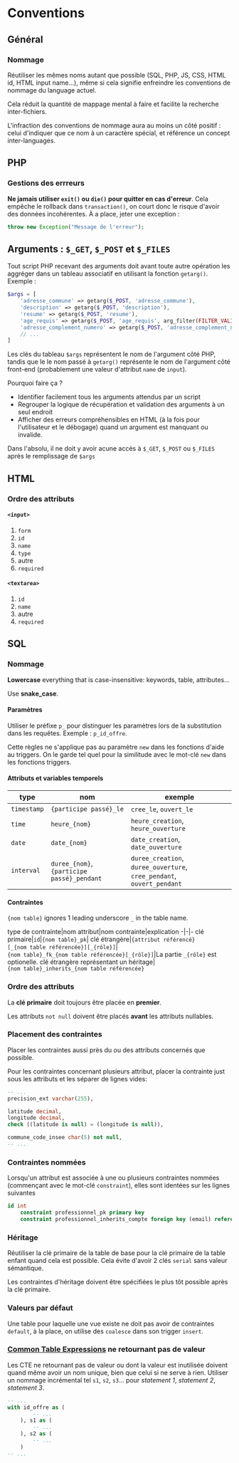 # Conventions

## Général

### Nommage

Réutiliser les mêmes noms autant que possible (SQL, PHP, JS, CSS, HTML id, HTML input name...), même si cela signifie enfreindre les conventions de nommage du language actuel.

Cela réduit la quantité de mappage mental à faire et facilite la recherche inter-fichiers.

L'infraction des conventions de nommage aura au moins un côté positif&nbsp;: celui d'indiquer que ce nom à un caractère spécial, et référence un concept inter-languages.

## PHP

### Gestions des errreurs

**Ne jamais utiliser `exit()` ou `die()` pour quitter en cas d'erreur**. Cela empêche le rollback dans `transaction()`, on court donc le risque d'avoir des données incohérentes. À a place, jeter une exception&nbsp;:

```php
throw new Exception("Message de l'erreur");
```

## Arguments&nbsp;: `$_GET`, `$_POST` et `$_FILES`

Tout script PHP recevant des arguments doit avant toute autre opération les aggréger dans un tableau associatif en utilisant la fonction `getarg()`. Exemple&nbsp;:

```php
$args = [
    'adresse_commune' => getarg($_POST, 'adresse_commune'),
    'description' => getarg($_POST, 'description'),
    'resume' => getarg($_POST, 'resume'),
    'age_requis' => getarg($_POST, 'age_requis', arg_filter(FILTER_VALIDATE_INT, ['min_range' => 1]), required: false),
    'adresse_complement_numero' => getarg($_POST, 'adresse_complement_numero', required: false),
    // ...
]
```

Les clés du tableau `$args` représentent le nom de l'argument côté PHP, tandis que le le nom passé à `getarg()` représente le nom de l'argument côté front-end (probablement une valeur d'attribut `name` de `input`).

Pourquoi faire ça&nbsp;?

- Identifier facilement tous les arguments attendus par un script
- Regrouper la logique de récupération et validation des arguments à un seul endroit
- Afficher des erreurs compréhensibles en HTML (à la fois pour l'utilisateur et le débogage) quand un argument est manquant ou invalide.

Dans l'absolu, il ne doit y avoir acune accès à `$_GET`, `$_POST` ou `$_FILES` après le remplissage de `$args`

## HTML

### Ordre des attributs

#### `<input>`

1. `form`
2. `id`
3. `name`
4. `type`
5. autre
6. `required`

#### `<textarea>`

1. `id`
2. `name`
3. autre
4. `required`

## SQL

### Nommage

**Lowercase** everything that is case-insensitive: keywords, table, attributes&hellip;

Use **snake_case**.

#### Paramètres

Utiliser le préfixe `p_` pour distinguer les paramètres lors de la substitution dans les requêtes. Exemple&nbsp;: `p_id_offre`.

Cette règles ne s'applique pas au paramètre `new` dans les fonctions d'aide au triggers. On le garde tel quel pour la similitude avec le mot-clé `new` dans les fonctions triggers.

#### Attributs et variables temporels

type|nom|exemple
-|-|-
`timestamp`| `{participe passé}_le`|`cree_le`, `ouvert_le`
`time`|`heure_{nom}`|`heure_creation`, `heure_ouverture`
`date`|`date_{nom}`|`date_creation`, `date_ouverture`
`interval`|`duree_{nom}`, `{participe passé}_pendant`|`duree_creation`, `duree_ouverture`, `cree_pendant`, `ouvert_pendant`

#### Contraintes

`{nom table}` ignores 1 leading underscore `_` in the table name.

type de contrainte|nom attribut|nom contrainte|explication
-|-|-
clé primaire|`id`|`{nom table}_pk`|
clé étrangère|`{attribut référencé}[_{nom table référencée}][_{rôle}]`|`{nom table}_fk_{nom table référencée}[_{rôle}]`|La partie `_{rôle}` est optionelle.
clé étrangère représentant un héritage|`{nom table}_inherits_{nom table référencée}`

### Ordre des attributs

La **clé primaire** doit toujours être placée en **premier**.

Les attributs `not null` doivent être placés **avant** les attributs nullables.

### Placement des contraintes

Placer les contraintes aussi près du ou des attributs concernés que possible.

Pour les contraintes concernant plusieurs attribut, placer la contrainte just sous les attributs et les séparer de lignes vides:

```sql
-- ...
precision_ext varchar(255),

latitude decimal,
longitude decimal,
check ((latitude is null) = (longitude is null)),

commune_code_insee char(5) not null,
-- ...
```

### Contraintes nommées

Lorsqu'un attribut est associée à une ou plusieurs contraintes nommées (commençant avec le mot-clé `constraint`), elles sont identées sur les lignes suivantes

```sql
id int
    constraint professionnel_pk primary key
    constraint professionnel_inherits_compte foreign key (email) references _compte(email),
```

### Héritage

Réutiliser la clé primaire de la table de base pour la clé primaire de la table enfant quand cela est possible. Cela évite d'avoir 2 clés `serial` sans valeur sémantique.

Les contraintes d'héritage doivent être spécifiées le plus tôt possible après la clé primaire.

### Valeurs par défaut

Une table pour laquelle une vue existe ne doit pas avoir de contraintes `default`, à la place, on utilise des `coalesce` dans son trigger `insert`.

### [Common Table Expressions](https://www.postgresql.org/docs/current/queries-with.html) ne retournant pas de valeur

Les CTE ne retournant pas de valeur ou dont la valeur est inutilisée doivent quand même avoir un nom unique, bien que celui si ne serve à rien. Utiliser un nommage incrémental tel `s1`, `s2`, `s3`... pour *statement 1*, *statement 2*, *statement 3*.

```sql
-- ...
with id_offre as (
        -- ...
    ), s1 as (
        -- ...
    ), s2 as (
        -- ...
    )
-- ...
